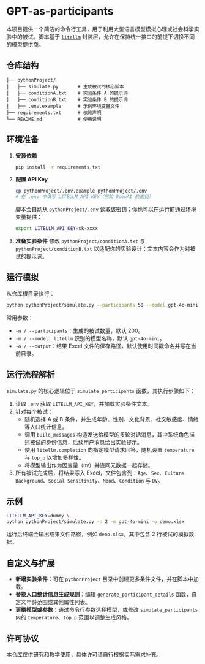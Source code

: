 # GPT-as-participants

本项目提供一个简洁的命令行工具，用于利用大型语言模型模拟心理或社会科学实验中的被试。脚本基于 [`litellm`](https://github.com/BerriAI/litellm) 封装层，允许在保持统一接口的前提下切换不同的模型提供商。

## 仓库结构
```
├── pythonProject/
│   ├── simulate.py       # 生成被试的核心脚本
│   ├── conditionA.txt    # 实验条件 A 的提示词
│   ├── conditionB.txt    # 实验条件 B 的提示词
│   ├── .env.example      # 示例环境变量文件
├── requirements.txt      # 依赖声明
└── README.md             # 使用说明
```

## 环境准备
1. **安装依赖**
   ```bash
   pip install -r requirements.txt
   ```
2. **配置 API Key**
   ```bash
   cp pythonProject/.env.example pythonProject/.env
   # 在 .env 中填写 LITELLM_API_KEY（例如 OpenAI 的密钥）
   ```
   脚本会自动从 `pythonProject/.env` 读取该密钥；你也可以在运行前通过环境变量提供：
   ```bash
   export LITELLM_API_KEY=sk-xxxx
   ```
3. **准备实验条件**
   修改 `pythonProject/conditionA.txt` 与 `pythonProject/conditionB.txt` 以适配你的实验设计；文本内容会作为对被试的提示词。

## 运行模拟
从仓库根目录执行：
```bash
python pythonProject/simulate.py --participants 50 --model gpt-4o-mini
```
常用参数：
- `-n / --participants`：生成的被试数量，默认 200。
- `-m / --model`：`litellm` 识别的模型名称，默认 `gpt-4o-mini`。
- `-o / --output`：结果 Excel 文件的保存路径，默认使用时间戳命名并写在当前目录。

## 运行流程解析
`simulate.py` 的核心逻辑位于 `simulate_participants` 函数，其执行步骤如下：
1. 读取 `.env` 获取 `LITELLM_API_KEY`，并加载实验条件文本。
2. 针对每个被试：
   - 随机选择 A 或 B 条件，并生成年龄、性别、文化背景、社交敏感度、情绪等人口统计信息。
   - 调用 `build_messages` 构造发送给模型的多轮对话消息，其中系统角色描述被试的身份信息，后续用户消息给出实验提示。
   - 使用 `litellm.completion` 向指定模型请求回答，随机设置 `temperature` 与 `top_p` 以增加多样性。
   - 将模型输出作为因变量（`DV`）并连同元数据一起存储。
3. 所有被试完成后，将结果写入 Excel，文件包含列：`Age`、`Sex`、`Culture Background`、`Social Sensitivity`、`Mood`、`Condition` 与 `DV`。

## 示例
```bash
LITELLM_API_KEY=dummy \
python pythonProject/simulate.py -n 2 -m gpt-4o-mini -o demo.xlsx
```
运行后终端会输出结果文件路径，例如 `demo.xlsx`，其中包含 2 行被试的模拟数据。

## 自定义与扩展
- **新增实验条件**：可在 `pythonProject` 目录中创建更多条件文件，并在脚本中加载。
- **替换人口统计信息生成规则**：编辑 `generate_participant_details` 函数，自定义年龄范围或其他属性列表。
- **更换模型或参数**：通过命令行参数选择模型，或修改 `simulate_participants` 内的 `temperature`、`top_p` 范围以调整生成风格。

## 许可协议
本仓库仅供研究和教学使用，具体许可请自行根据实际需求补充。

